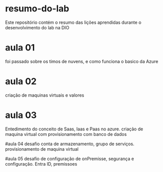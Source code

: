 # resumo-do-lab
Este repositório contém o resumo das lições aprendidas durante o desenvolvimento do lab na DIO

# aula 01 
foi passado sobre os timos de nuvens, e como funciona o basico  da Azure 

# aula 02
criação de maquinas virtuais e valores 

# aula 03
Entedimento do conceito de Saas, Iaas e Paas no azure. criação de maquina virtual com provisionamento com banco de dados 

#aula 04
desafio conta de armazenamento, grupo de serviços. provisionamento de maquina virtual 

#aula 05
desafio de configuração de onPremisse, segurança e configuração. Entra ID, premissoes 
